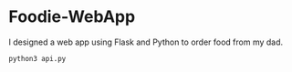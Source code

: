# Foodie-WebApp
I designed a web app using Flask and Python to order food from my dad.

```python3 api.py```

